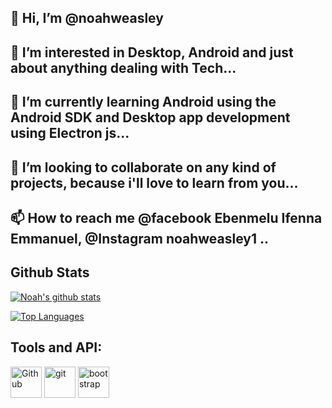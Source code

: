 ## 👋 Hi, I’m @noahweasley
## 👀 I’m interested in Desktop, Android and just about anything dealing with Tech...
## 🌱 I’m currently learning Android using the Android SDK and Desktop app development using Electron js...
## 💞️ I’m looking to collaborate on any kind of projects, because i'll love to learn from you...
## 📫 How to reach me @facebook Ebenmelu Ifenna Emmanuel, @Instagram noahweasley1 ..

## Github Stats

[![Noah's github stats](https://github-readme-stats.vercel.app/api?username=noahweasley&show_icons=true&theme=radical&count_private=true)](https://noahweasley.github.io)

[![Top Languages](https://github-readme-stats.vercel.app/api/top-langs/?username=noahweasley&layout=compact&theme=radical)](https://github.com/noahweasley)

## Tools and API:

<p>
	<a href="https://github.com/"><img width="50px" alt = "Github" src="https://raw.githubusercontent.com/coderjojo/coderjojo/master/img/github.svg"/></a>
	<a href="https://git-scm.com/"><img alt="git" width="50px" src="https://upload.wikimedia.org/wikipedia/commons/thumb/3/3f/Git_icon.svg/97px-Git_icon.svg.png"/ ></a>
	<a href="https://getbootstrap.com/"><img alt="bootstrap" width="50px" src="https://img.icons8.com/color/452/bootstrap.png"/></a>
</p>
	
